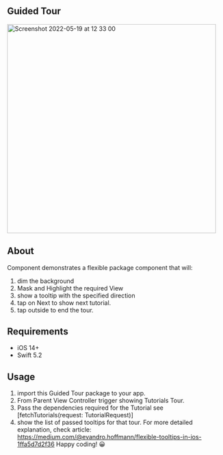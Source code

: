 ## Guided Tour
<img width="488" alt="Screenshot 2022-05-19 at 12 33 00" src="https://user-images.githubusercontent.com/53406407/169230746-31dcb77a-22d0-41f1-8aa1-01983620ff10.png">

## About
Component demonstrates a flexible package component that will:
1. dim the background
2. Mask and Highlight the required View
3. show a tooltip with the specified direction
4. tap on Next to show next tutorial.
5. tap outside to end the tour.

## Requirements
* iOS 14+
* Swift 5.2

## Usage
1. import this Guided Tour package to your app.
2. From Parent View Controller trigger showing Tutorials Tour.
3. Pass the dependencies required for the Tutorial  see [fetchTutorials(request: TutorialRequest)]
4. show the list of passed tooltips for that tour.
For more detailed explanation, check article: https://medium.com/@evandro.hoffmann/flexible-tooltips-in-ios-1ffa5d7d2f36
Happy coding! 😀
